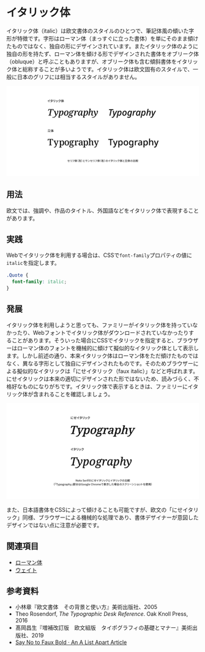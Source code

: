 # イタリック体

イタリック体（italic）は欧文書体のスタイルのひとつで、筆記体風の傾いた字形が特徴です。字形はローマン体（まっすぐに立った書体）を単にそのまま傾けたものではなく、独自の形にデザインされています。またイタリック体のように独自の形を持たず、ローマン体を傾ける形でデザインされた書体をオブリーク体（obluque）と呼ぶこともありますが、オブリーク体も含む傾斜書体をイタリック体と総称することが多いようです。イタリック体は欧文固有のスタイルで、一般に日本のグリフには相当するスタイルがありません。

![セリフ体（左）とサンセリフ体（右）のイタリック体と立体の比較](../images/italic-01.png)

## 用法

欧文では、強調や、作品のタイトル、外国語などをイタリック体で表現することがあります。

## 実践

Webでイタリック体を利用する場合は、CSSで`font-family`プロパティの値に`italic`を指定します。

```css
.Quote {
  font-family: italic;
}
```

## 発展

イタリック体を利用しようと思っても、ファミリーがイタリック体を持っていなかったり、Webフォントでイタリック体がダウンロードされていなかったりすることがあります。そういった場合にCSSでイタリックを指定すると、ブラウザーはローマン体のフォントを機械的に傾けて擬似的なイタリック体として表示します。しかし前述の通り、本来イタリック体はローマン体をただ傾けたものではなく、異なる字形として独自にデザインされたものです。そのためブラウザーによる擬似的なイタリックは「にせイタリック（faux italic）」などと呼ばれます。にせイタリックは本来の適切にデザインされた形ではないため、読みづらく、不格好なものになりがちです。イタリック体で表示するときは、ファミリーにイタリック体が含まれることを確認しましょう。

![Noto Serifのにせイタリックとイタリックの比較](../images/italic-02.png)

また、日本語書体をCSSによって傾けることも可能ですが、欧文の「にせイタリック」同様、ブラウザーによる機械的な処理であり、書体デザイナーが意図したデザインではない点に注意が必要です。

## 関連項目

- [ローマン体](./roman.md)
- [ウェイト](./weight.md)

## 参考資料

- 小林章『欧文書体　その背景と使い方』美術出版社、2005
- Theo Rosendorf, <cite>The Typographic Desk Reference</cite>. Oak Knoll Press, 2016
- 髙岡昌生『増補改訂版　欧文組版　タイポグラフィの基礎とマナー』美術出版社、2019
- [Say No to Faux Bold · An A List Apart Article](https://alistapart.com/article/say-no-to-faux-bold)
